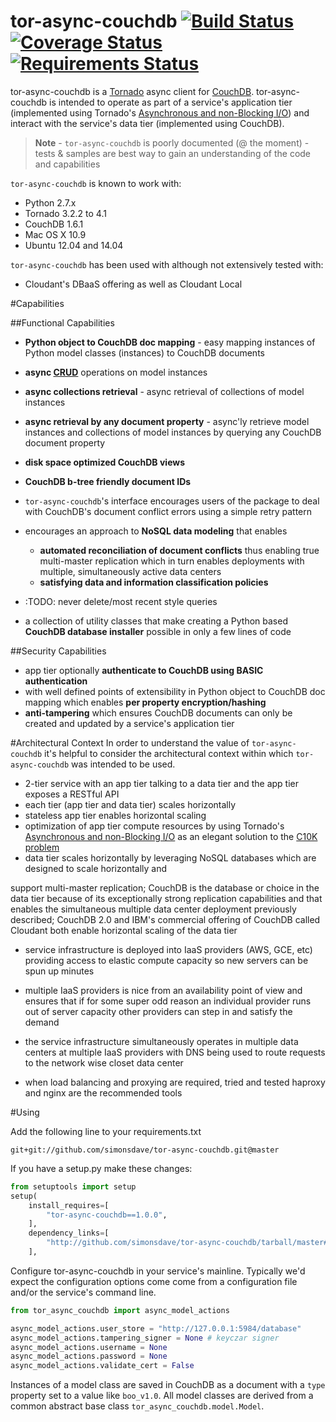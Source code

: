 # tor-async-couchdb [![Build Status](https://travis-ci.org/simonsdave/tor-async-couchdb.svg)](https://travis-ci.org/simonsdave/tor-async-couchdb) [![Coverage Status](https://coveralls.io/repos/simonsdave/tor-async-couchdb/badge.svg)](https://coveralls.io/r/simonsdave/tor-async-couchdb) [![Requirements Status](https://requires.io/github/simonsdave/tor-async-couchdb/requirements.svg?branch=master)](https://requires.io/github/simonsdave/tor-async-couchdb/requirements/?branch=master)

tor-async-couchdb is a [Tornado](http://www.tornadoweb.org/en/stable/)
async client for [CouchDB](http://couchdb.apache.org/).
tor-async-couchdb is intended to operate as part of a service's application
tier (implemented using Tornado's [Asynchronous and non-Blocking I/O](http://tornado.readthedocs.org/en/latest/guide/async.html))
and interact with the service's data tier (implemented using CouchDB).

>**Note** - ```tor-async-couchdb``` is poorly documented (@ the moment) - tests &
samples are best way to gain an understanding of the code and capabilities

```tor-async-couchdb``` is known to work with:

* Python 2.7.x
* Tornado 3.2.2 to 4.1
* CouchDB 1.6.1
* Mac OS X 10.9
* Ubuntu 12.04 and 14.04

```tor-async-couchdb``` has been used with although not extensively tested with:

* Cloudant's DBaaS offering as well as Cloudant Local

#Capabilities

##Functional Capabilities
* **Python object to CouchDB doc mapping** - easy mapping instances of
Python model classes (instances) to CouchDB documents
* **async [CRUD](http://en.wikipedia.org/wiki/Create,_read,_update_and_delete)** operations on model instances
* **async collections retrieval** - async retrieval of collections of model instances
* **async retrieval by any document property** - async'ly retrieve model instances
and collections of model instances by querying any CouchDB document property
* **disk space optimized CouchDB views**
* **CouchDB b-tree friendly document IDs**
* ```tor-async-couchdb```'s interface encourages users
of the package to deal with CouchDB's document conflict
errors using a simple retry pattern
* encourages an approach to **NoSQL data modeling** that enables
  * **automated reconciliation of document conflicts** thus enabling true
    multi-master replication which in turn enables deployments with
    multiple, simultaneously active data centers
  * **satisfying data and information classification policies**
* :TODO: never delete/most recent style queries

* a collection of utility classes that make creating a
Python based **CouchDB database installer** possible in only a few lines
of code

##Security Capabilities
* app tier optionally **authenticate to CouchDB using BASIC authentication**
* with well defined points of extensibility in Python object to
CouchDB doc mapping which enables **per property encryption/hashing**
* **anti-tampering** which ensures CouchDB documents
can only be created and updated by a service's application tier

#Architectural Context
In order to understand the value of ```tor-async-couchdb```
it's helpful to consider the architectural context within which
```tor-async-couchdb``` was intended to be used.

* 2-tier service with an app tier talking to a data tier and the
app tier exposes a RESTful API
* each tier (app tier and data tier) scales horizontally
* stateless app tier enables horizontal scaling
* optimization of app tier compute resources by using
Tornado's [Asynchronous and non-Blocking I/O](http://tornado.readthedocs.org/en/latest/guide/async.html)
as an elegant solution to the [C10K problem](http://en.wikipedia.org/wiki/C10k_problem)
* data tier scales horizontally by leveraging NoSQL databases
which are designed to scale horizontally and

support multi-master replication;
CouchDB is the database or choice in the data tier because of its exceptionally strong
replication capabilities and that enables the simultaneous multiple data center
deployment previously described; CouchDB 2.0 and IBM's commercial offering of
CouchDB called Cloudant both enable horizontal scaling of the data tier

* service infrastructure is deployed into IaaS providers (AWS, GCE, etc) providing
access to elastic compute capacity so new servers can be spun up minutes
* multiple IaaS providers is nice from an availability point of view and ensures
that if for some super odd reason an individual provider runs out of server capacity
other providers can step in and satisfy the demand
* the service infrastructure simultaneously operates in multiple data centers
at multiple IaaS providers with DNS being used to route requests to the
network wise closet data center

* when load balancing and proxying are required, tried and tested haproxy
and nginx are the recommended tools

#Using

Add the following line to your requirements.txt
```
git+git://github.com/simonsdave/tor-async-couchdb.git@master
```

If you have a setup.py make these changes:
```python
from setuptools import setup
setup(
    install_requires=[
        "tor-async-couchdb==1.0.0",
    ],
    dependency_links=[
        "http://github.com/simonsdave/tor-async-couchdb/tarball/master#egg=tor-async-couchdb-1.0.0",
    ],
```

Configure tor-async-couchdb in your service's mainline.
Typically we'd expect the configuration options come come
from a configuration file and/or the service's command line.
```python
from tor_async_couchdb import async_model_actions

async_model_actions.user_store = "http://127.0.0.1:5984/database"
async_model_actions.tampering_signer = None # keyczar signer
async_model_actions.username = None
async_model_actions.password = None
async_model_actions.validate_cert = False
```

Instances of a model class are saved in CouchDB as a document with
a ```type``` property set to a value like ```boo_v1.0```.
All model classes are derived from a common abstract base class
```tor_async_couchdb.model.Model```.
